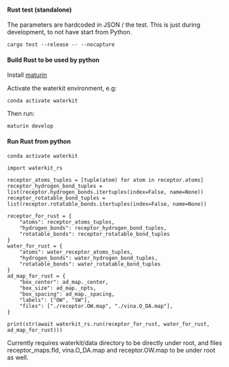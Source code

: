#### Rust test (standalone)

The parameters are hardcoded in JSON / the test. This is just during development, to not have start from Python.

```
cargo test --release -- --nocapture
```

#### Build Rust to be used by python

Install [maturin](https://github.com/PyO3/maturin?tab=readme-ov-file#usage)

Activate the waterkit environment, e.g:

```
conda activate waterkit
```

Then run:

```
maturin develop
```

#### Run Rust from python

```
conda activate waterkit
```

```
import waterkit_rs

receptor_atoms_tuples = [tuple(atom) for atom in receptor.atoms]
receptor_hydrogen_bond_tuples = list(receptor.hydrogen_bonds.itertuples(index=False, name=None))
receptor_rotatable_bond_tuples = list(receptor.rotatable_bonds.itertuples(index=False, name=None))

receptor_for_rust = {
    "atoms": receptor_atoms_tuples,
    "hydrogen_bonds": receptor_hydrogen_bond_tuples,
    "rotatable_bonds": receptor_rotatable_bond_tuples
}
water_for_rust = {
    "atoms": water_receptor_atoms_tuples,
    "hydrogen_bonds": water_hydrogen_bond_tuples,
    "rotatable_bonds": water_rotatable_bond_tuples
}
ad_map_for_rust = {
    "box_center": ad_map._center,
    "box_size": ad_map._npts,
    "box_spacing": ad_map._spacing,
    "labels": ["OW", "SW"],
    "files": ["./receptor.OW.map", "./vina.O_DA.map"],
}

print(str(await waterkit_rs.run(receptor_for_rust, water_for_rust, ad_map_for_rust)))
```

Currently requires waterkit/data directory to be directly under root, and files receptor_maps.fld, vina.O_DA.map and receptor.OW.map to be under root as well.
